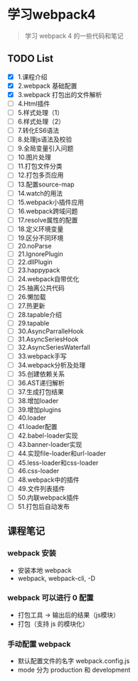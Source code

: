 # 学习webpack4
> 学习 webpack 4  的一些代码和笔记

## TODO List
- [x] 1.课程介绍  
- [x] 2.webpack 基础配置
- [x] 3.webpack 打包出的文件解析
- [ ] 4.Html插件
- [ ] 5.样式处理（1）
- [ ] 6.样式处理（2）
- [ ] 7.转化ES6语法
- [ ] 8.处理js语法及校验
- [ ] 9.全局变量引入问题
- [ ] 10.图片处理
- [ ] 11.打包文件分类
- [ ] 12.打包多页应用
- [ ] 13.配置source-map
- [ ] 14.watch的用法
- [ ] 15.webpack小插件应用
- [ ] 16.webpack跨域问题
- [ ] 17.resolve属性的配置
- [ ] 18.定义环境变量
- [ ] 19.区分不同环境
- [ ] 20.noParse
- [ ] 21.IgnorePlugin
- [ ] 22.dllPlugin
- [ ] 23.happypack
- [ ] 24.webpack自带优化
- [ ] 25.抽离公共代码
- [ ] 26.懒加载
- [ ] 27.热更新
- [ ] 28.tapable介绍
- [ ] 29.tapable
- [ ] 30.AsyncParralleHook
- [ ] 31.AsyncSeriesHook
- [ ] 32.AsyncSeriesWaterfall
- [ ] 33.webpack手写
- [ ] 34.webpack分析及处理
- [ ] 35.创建依赖关系
- [ ] 36.AST递归解析
- [ ] 37.生成打包结果
- [ ] 38.增加loader
- [ ] 39.增加plugins
- [ ] 40.loader
- [ ] 41.loader配置
- [ ] 42.babel-loader实现
- [ ] 43.banner-loader实现
- [ ] 44.实现file-loader和url-loader
- [ ] 45.less-loader和css-loader
- [ ] 46.css-loader
- [ ] 48.webpack中的插件
- [ ] 49.文件列表插件
- [ ] 50.内联webpack插件
- [ ] 51.打包后自动发布

## 课程笔记

### webpack 安装
- 安装本地 webpack
- webpack, webpack-cli, -D

### webpack 可以进行 0 配置
- 打包工具 -> 输出后的结果（js模块）
- 打包（支持 js 的模块化）

### 手动配置 webpack
- 默认配置文件的名字 webpack.config.js 
- mode 分为 production 和 development

